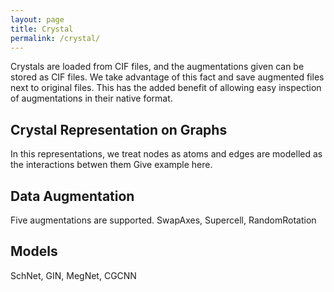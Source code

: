 ```yaml
---
layout: page
title: Crystal
permalink: /crystal/
---
```


Crystals are loaded from CIF files, and the augmentations given can be stored as CIF files.
We take advantage of this fact and save augmented files next to original files.
This has the added benefit of allowing easy inspection of augmentations in their native format.

## Crystal Representation on Graphs
In this representations, we treat nodes as atoms and edges are modelled as the interactions betwen them
Give example here.

## Data Augmentation

Five augmentations are supported.
SwapAxes, Supercell, RandomRotation

## Models

SchNet, GIN, MegNet, CGCNN
